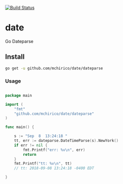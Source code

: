 [![Build Status](https://travis-ci.org/mchirico/date.svg?branch=develop)](https://travis-ci.org/mchirico/date)

# date
Go Dateparse


## Install

```bash
go get -u github.com/mchirico/date/dateparse

```


### Usage

```go

package main

import (
	"fmt"
	"github.com/mchirico/date/dateparse"
)

func main() {

	s := "Sep  8  13:24:18 "
	tt, err := dateparse.DateTimeParse(s).NewYork()
	if err != nil {
		fmt.Printf("err: %v\n", err)
		return
	}
	fmt.Printf("tt: %v\n", tt)
	// tt: 2018-09-08 13:24:18 -0400 EDT

}

```